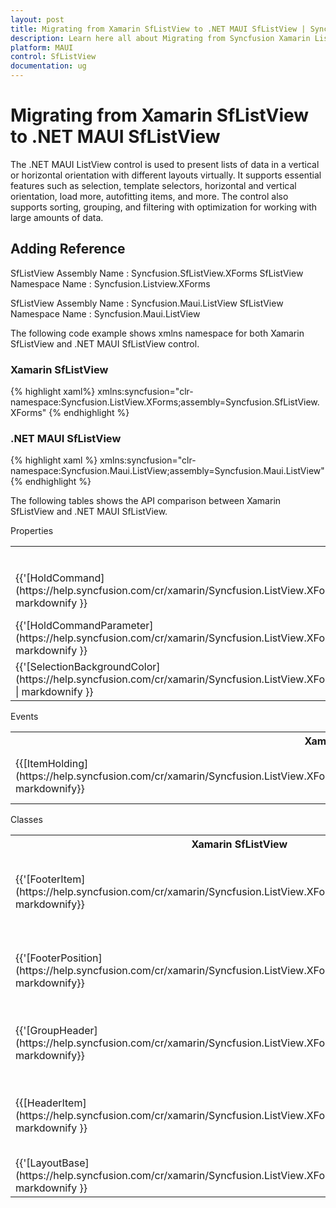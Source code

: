 ```yaml
---
layout: post
title: Migrating from Xamarin SfListView to .NET MAUI SfListView | Syncfusion 
description: Learn here all about Migrating from Syncfusion Xamarin ListView to Syncfusion .NET MAUI ListView control and more.
platform: MAUI
control: SfListView
documentation: ug
---  
```


# Migrating from Xamarin SfListView to .NET MAUI SfListView 

The .NET MAUI ListView control is used to present lists of data in a vertical or horizontal orientation with different layouts virtually. It supports essential features such as selection, template selectors, horizontal and vertical orientation, load more, autofitting items, and more. The control also supports sorting, grouping, and filtering with optimization for working with large amounts of data.

## Adding Reference 

SfListView Assembly Name : Syncfusion.SfListView.XForms
SfListView Namespace Name : Syncfusion.Listview.XForms

SfListView Assembly Name : Syncfusion.Maui.ListView
SfListView Namespace Name : Syncfusion.Maui.ListView


The following code example shows xmlns namespace for both Xamarin SfListView and .NET MAUI SfListView control.

### Xamarin SfListView

{% highlight xaml%} 
xmlns:syncfusion="clr-namespace:Syncfusion.ListView.XForms;assembly=Syncfusion.SfListView.XForms"
{% endhighlight %} 

### .NET MAUI SfListView

{% highlight xaml %} 
xmlns:syncfusion="clr-namespace:Syncfusion.Maui.ListView;assembly=Syncfusion.Maui.ListView" 
{% endhighlight %} 


The following tables shows the API comparison between Xamarin SfListView and .NET MAUI SfListView.

Properties
<table> 
<tr>
<th>Xamarin SfListView</th>
<th>.NET MAUI SfListView</th>
<th>Description</th></tr>
<tr>
<td>{{'[HoldCommand](https://help.syncfusion.com/cr/xamarin/Syncfusion.ListView.XForms.SfListView.html#Syncfusion_ListView_XForms_SfListView_HoldCommand)'| markdownify }}</td>
<td>{{'[LongPressCommand](https://help.syncfusion.com/cr/maui/Syncfusion.Maui.ListView.SfListView.html#Syncfusion_Maui_ListView_SfListView_LongPressCommand)'| markdownify }}</td>
<td>Gets or sets System.Windows.Input.ICommand which will be executed when hold on the ListViewItem.</td></tr>
<tr>
<td>{{'[HoldCommandParameter](https://help.syncfusion.com/cr/xamarin/Syncfusion.ListView.XForms.SfListView.html#Syncfusion_ListView_XForms_SfListView_HoldCommandParameter)'| markdownify }}</td>
<td>{{'[LongPressCommandParameter](https://help.syncfusion.com/cr/maui/Syncfusion.Maui.ListView.SfListView.html#Syncfusion_Maui_ListView_SfListView_LongPressCommandParameter)'| markdownify }}</td>
<td>Gets or sets the parameter for LongPressCommand</td></tr>
<tr>
<td>{{'[SelectionBackgroundColor](https://help.syncfusion.com/cr/xamarin/Syncfusion.ListView.XForms.SfListView.html#Syncfusion_ListView_XForms_SfListView_SelectionBackgroundColor)' | markdownify }}</td>
<td>{{'[SelectionBackground](https://help.syncfusion.com/cr/maui/Syncfusion.Maui.ListView.SfListView.html#Syncfusion_Maui_ListView_SfListView_SelectionBackground)'| markdownify }}</td>
<td>Gets or sets the selection background color for the selected item.</td></tr>
</table> 

Events 

<table>
<tr>
<th>Xamarin SfListView</th>
<th>.NET MAUI SfListView</th>
<th>Description</th></tr>
<tr>
<td>{{[ItemHolding](https://help.syncfusion.com/cr/xamarin/Syncfusion.ListView.XForms.SfListView.html#Syncfusion_ListView_XForms_SfListView_ItemHolding)'| markdownify}}</td>
<td>{{[ItemLongPress](https://help.syncfusion.com/cr/maui/Syncfusion.Maui.ListView.SfListView.html#Syncfusion_Maui_ListView_SfListView_ItemLongPress)'| markdownify}}</td>
<td>Occurs when an item is long pressed.</td></tr>
</table> 

Classes 

<table>
<tr>
<th>Xamarin SfListView</th>
<th>.NET MAUI SfListView</th>
<th>Description</th></tr>
<tr>
<td>{{'[FooterItem](https://help.syncfusion.com/cr/xamarin/Syncfusion.ListView.XForms.FooterItem.html)'| markdownify}}</td>
<td>{{'[ListViewFooterItem](https://help.syncfusion.com/cr/maui/Syncfusion.Maui.ListView.ListViewFooterItem.html)'| markdownify }}</td>
<td>Represents the footer item of data in the SfListView control.</td></tr>
<tr> 
<td>{{'[FooterPosition](https://help.syncfusion.com/cr/xamarin/Syncfusion.ListView.XForms.FooterPosition.html)'| markdownify}}</td>
<td>{{'[ListViewFooterPosition](https://help.syncfusion.com/cr/maui/Syncfusion.Maui.ListView.ListViewFooterItem.html)'| markdownify }}</td>
<td>Defines the position of the footer when IsStickyFooter is enabled.</td></tr> 
<tr>
<td>{{'[GroupHeader](https://help.syncfusion.com/cr/xamarin/Syncfusion.ListView.XForms.GroupHeaderItem.html)'| markdownify}}</td>
<td>{{'[ListViewHGroupHeader](https://help.syncfusion.com/cr/maui/Syncfusion.Maui.ListView.ListViewGroupHeaderItem.html)'| markdownify }}</td>
<td>Represents the group header item in a SfListView control.</td></tr>
<tr>
<td>{{[HeaderItem](https://help.syncfusion.com/cr/xamarin/Syncfusion.ListView.XForms.HeaderItem.html)'| markdownify }}</td>
<td>{{[ListViewHeaderItem](https://help.syncfusion.com/cr/maui/Syncfusion.Maui.ListView.ListViewHeaderItem.html)'| markdownify }}</td>
<td>Represents the header item of data in the SfListView control.</td></tr>
<tr>
<td>{{'[LayoutBase](https://help.syncfusion.com/cr/xamarin/Syncfusion.ListView.XForms.LayoutBase.html)'| markdownify }}</td>
<td>{{'[ListViewLayout](https://help.syncfusion.com/cr/maui/Syncfusion.Maui.ListView.ListViewLayout.html)'| markdownify }}</td>
<td>Defines the base for the layouts.</td></tr>
</table>